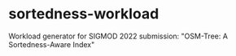 # sortedness-workload

Workload generator for SIGMOD 2022 submission: "OSM-Tree: A Sortedness-Aware Index"
